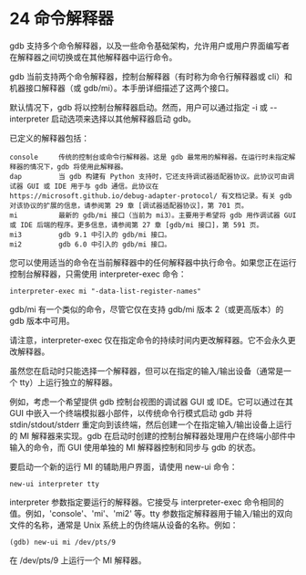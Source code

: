 # 24 命令解释器

gdb 支持多个命令解释器，以及一些命令基础架构，允许用户或用户界面编写者在解释器之间切换或在其他解释器中运行命令。

gdb 当前支持两个命令解释器，控制台解释器（有时称为命令行解释器或 cli）和机器接口解释器（或 gdb/mi）。本手册详细描述了这两个接口。

默认情况下，gdb 将以控制台解释器启动。然而，用户可以通过指定 -i 或 --interpreter 启动选项来选择以其他解释器启动 gdb。

已定义的解释器包括：

```
console 	传统的控制台或命令行解释器。这是 gdb 最常用的解释器。在运行时未指定解释器的情况下，gdb 将使用此解释器。
dap 		当 gdb 构建有 Python 支持时，它还支持调试器适配器协议。此协议可由调试器 GUI 或 IDE 用于与 gdb 通信。此协议在 https://microsoft.github.io/debug-adapter-protocol/ 有文档记录。有关 gdb 对该协议的扩展的信息，请参阅第 29 章 [调试器适配器协议]，第 701 页。
mi			最新的 gdb/mi 接口（当前为 mi3）。主要用于希望将 gdb 用作调试器 GUI 或 IDE 后端的程序。更多信息，请参阅第 27 章 [gdb/mi 接口]，第 591 页。
mi3 		gdb 9.1 中引入的 gdb/mi 接口。
mi2 		gdb 6.0 中引入的 gdb/mi 接口。
```

您可以使用适当的命令在当前解释器中的任何解释器中执行命令。如果您正在运行控制台解释器，只需使用 interpreter-exec 命令：

```
interpreter-exec mi "-data-list-register-names"
```

gdb/mi 有一个类似的命令，尽管它仅在支持 gdb/mi 版本 2（或更高版本）的 gdb 版本中可用。

请注意，interpreter-exec 仅在指定命令的持续时间内更改解释器。它不会永久更改解释器。

虽然您在启动时只能选择一个解释器，但可以在指定的输入/输出设备（通常是一个 tty）上运行独立的解释器。

例如，考虑一个希望提供 gdb 控制台视图的调试器 GUI 或 IDE。它可以通过在其 GUI 中嵌入一个终端模拟器小部件，以传统命令行模式启动 gdb 并将 stdin/stdout/stderr 重定向到该终端，然后创建一个在指定输入/输出设备上运行的 MI 解释器来实现。gdb 在启动时创建的控制台解释器处理用户在终端小部件中输入的命令，而 GUI 使用单独的 MI 解释器控制和同步与 gdb 的状态。

要启动一个新的运行 MI 的辅助用户界面，请使用 new-ui 命令：

```
new-ui interpreter tty
```

interpreter 参数指定要运行的解释器。它接受与 interpreter-exec 命令相同的值。例如，'console'、'mi'、'mi2' 等。tty 参数指定解释器用于输入/输出的双向文件的名称，通常是 Unix 系统上的伪终端从设备的名称。例如：

```
(gdb) new-ui mi /dev/pts/9
```

在 /dev/pts/9 上运行一个 MI 解释器。